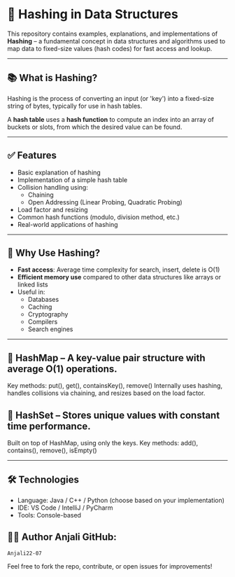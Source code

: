 # 🔐 Hashing in Data Structures

This repository contains examples, explanations, and implementations of **Hashing** – a fundamental concept in data structures and algorithms used to map data to fixed-size values (hash codes) for fast access and lookup.

---

## 📚 What is Hashing?

Hashing is the process of converting an input (or 'key') into a fixed-size string of bytes, typically for use in hash tables.

A **hash table** uses a **hash function** to compute an index into an array of buckets or slots, from which the desired value can be found.

---

## ✅ Features

- Basic explanation of hashing
- Implementation of a simple hash table
- Collision handling using:
  - Chaining
  - Open Addressing (Linear Probing, Quadratic Probing)
- Load factor and resizing
- Common hash functions (modulo, division method, etc.)
- Real-world applications of hashing

---

## 🧠 Why Use Hashing?

- **Fast access**: Average time complexity for search, insert, delete is O(1)
- **Efficient memory use** compared to other data structures like arrays or linked lists
- Useful in:
  - Databases
  - Caching
  - Cryptography
  - Compilers
  - Search engines

---

## 🧠 HashMap – A key-value pair structure with average O(1) operations.
Key methods: put(), get(), containsKey(), remove()
Internally uses hashing, handles collisions via chaining, and resizes based on the load factor.

## 🌿 HashSet – Stores unique values with constant time performance.
Built on top of HashMap, using only the keys.
Key methods: add(), contains(), remove(), isEmpty()

---

## 🛠 Technologies

- Language: Java / C++ / Python (choose based on your implementation)
- IDE: VS Code / IntelliJ / PyCharm
- Tools: Console-based

## 👩‍💻 Author Anjali GitHub: 
```
Anjali22-07

```
Feel free to fork the repo, contribute, or open issues for improvements!
